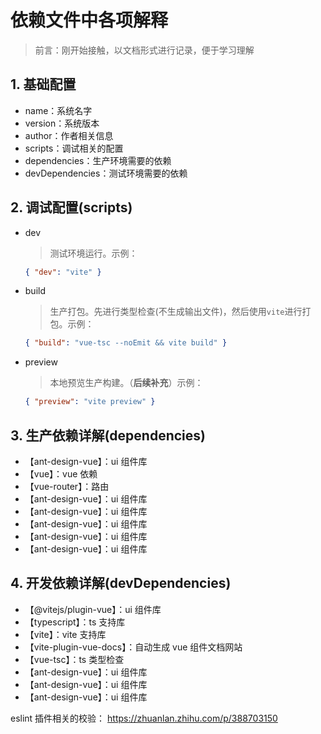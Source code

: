 # 依赖文件中各项解释

> 前言：刚开始接触，以文档形式进行记录，便于学习理解

## 1. 基础配置

- name：系统名字
- version：系统版本
- author：作者相关信息
- scripts：调试相关的配置
- dependencies：生产环境需要的依赖
- devDependencies：测试环境需要的依赖

## 2. 调试配置(scripts)

- dev

  > 测试环境运行。示例：

  ```json
  { "dev": "vite" }
  ```

- build

  > 生产打包。先进行类型检查(不生成输出文件)，然后使用`vite`进行打包。示例：

  ```json
  { "build": "vue-tsc --noEmit && vite build" }
  ```

- preview

  > 本地预览生产构建。（**后续补充**）示例：

  ```json
  { "preview": "vite preview" }
  ```

## 3. 生产依赖详解(dependencies)

- 【ant-design-vue】：ui 组件库
- 【vue】：vue 依赖
- 【vue-router】：路由
- 【ant-design-vue】：ui 组件库
- 【ant-design-vue】：ui 组件库
- 【ant-design-vue】：ui 组件库
- 【ant-design-vue】：ui 组件库
- 【ant-design-vue】：ui 组件库

## 4. 开发依赖详解(devDependencies)

- 【@vitejs/plugin-vue】：ui 组件库
- 【typescript】：ts 支持库
- 【vite】：vite 支持库
- 【vite-plugin-vue-docs】：自动生成 vue 组件文档网站
- 【vue-tsc】：ts 类型检查
- 【ant-design-vue】：ui 组件库
- 【ant-design-vue】：ui 组件库
- 【ant-design-vue】：ui 组件库

eslint 插件相关的校验： https://zhuanlan.zhihu.com/p/388703150
